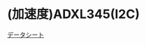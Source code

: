 # (加速度)ADXL345(I2C)

[データシート](http://www.analog.com/media/jp/technical-documentation/data-sheets/ADXL345_jp.pdf)
